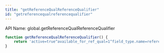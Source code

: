 ```yaml
---
title: "getReferenceQualReferenceQualifier"
id: "getreferencequalreferencequalifier"
---
```


API Name: global.getReferenceQualReferenceQualifier

```js
function getReferenceQualReferenceQualifier() {
	return 'active=true^available_for_ref_qual=1^field_type.name=reference^table=' + current.reference;
}
```